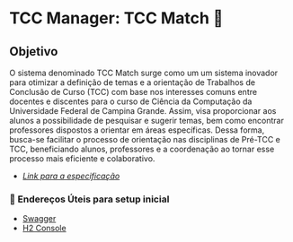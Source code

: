 # TCC Manager: TCC Match :school:

## Objetivo

O sistema denominado TCC Match surge como um um sistema inovador para otimizar a definição de temas e a orientação de Trabalhos de Conclusão de Curso (TCC) com base nos interesses comuns entre docentes e discentes para o curso de Ciência da Computação da Universidade Federal de Campina Grande. Assim, visa proporcionar aos alunos a possibilidade de pesquisar e sugerir temas, bem como encontrar professores dispostos a orientar em áreas específicas. Dessa forma, busca-se facilitar o processo de orientação nas disciplinas de Pré-TCC e TCC, beneficiando alunos, professores e a coordenação ao tornar esse processo mais eficiente e colaborativo.

- *[Link para a especificação](https://docs.google.com/document/d/1xRKtR4K9POLP_0bDQzUiRV1AMSigKU-YkSSg3pSLi8k/edit?usp=sharing)*


### 🔗 Endereços Úteis para setup inicial

- [Swagger](http://localhost:8080/swagger-ui/index.html)
- [H2 Console](http://localhost:8080/h2-console)
